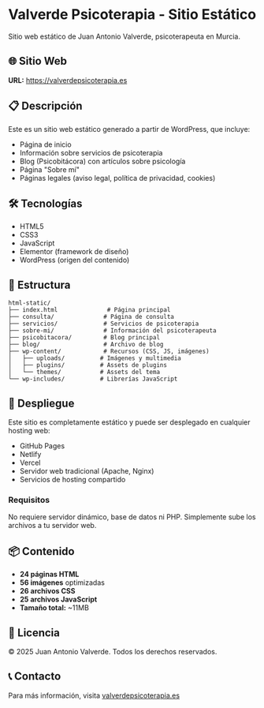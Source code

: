 # Valverde Psicoterapia - Sitio Estático

Sitio web estático de Juan Antonio Valverde, psicoterapeuta en Murcia.

## 🌐 Sitio Web

**URL:** https://valverdepsicoterapia.es

## 📋 Descripción

Este es un sitio web estático generado a partir de WordPress, que incluye:

- Página de inicio
- Información sobre servicios de psicoterapia
- Blog (Psicobitácora) con artículos sobre psicología
- Página "Sobre mí"
- Páginas legales (aviso legal, política de privacidad, cookies)

## 🛠️ Tecnologías

- HTML5
- CSS3
- JavaScript
- Elementor (framework de diseño)
- WordPress (origen del contenido)

## 📁 Estructura

```
html-static/
├── index.html              # Página principal
├── consulta/              # Página de consulta
├── servicios/             # Servicios de psicoterapia
├── sobre-mi/              # Información del psicoterapeuta
├── psicobitacora/         # Blog principal
├── blog/                  # Archivo de blog
├── wp-content/            # Recursos (CSS, JS, imágenes)
│   ├── uploads/          # Imágenes y multimedia
│   ├── plugins/          # Assets de plugins
│   └── themes/           # Assets del tema
└── wp-includes/          # Librerías JavaScript
```

## 🚀 Despliegue

Este sitio es completamente estático y puede ser desplegado en cualquier hosting web:

- GitHub Pages
- Netlify
- Vercel
- Servidor web tradicional (Apache, Nginx)
- Servicios de hosting compartido

### Requisitos

No requiere servidor dinámico, base de datos ni PHP. Simplemente sube los archivos a tu servidor web.

## 📦 Contenido

- **24 páginas HTML**
- **56 imágenes** optimizadas
- **26 archivos CSS**
- **25 archivos JavaScript**
- **Tamaño total:** ~11MB

## 📄 Licencia

© 2025 Juan Antonio Valverde. Todos los derechos reservados.

## 📞 Contacto

Para más información, visita [valverdepsicoterapia.es](https://valverdepsicoterapia.es)
